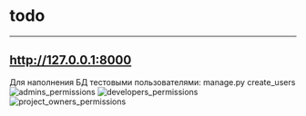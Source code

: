 # todo
---
http://127.0.0.1:8000
---
Для наполнения БД тестовыми пользователями: manage.py create_users
![admins_permissions](https://user-images.githubusercontent.com/72465290/196266887-8fdeefda-10c2-4d4e-98b9-5909a03a3471.PNG)
![developers_permissions](https://user-images.githubusercontent.com/72465290/196266888-f29f7892-5681-4ba7-a822-6ea2341f390c.PNG)
![project_owners_permissions](https://user-images.githubusercontent.com/72465290/196266889-23b7d0c6-79fa-4847-8a00-f56487da4406.PNG)
